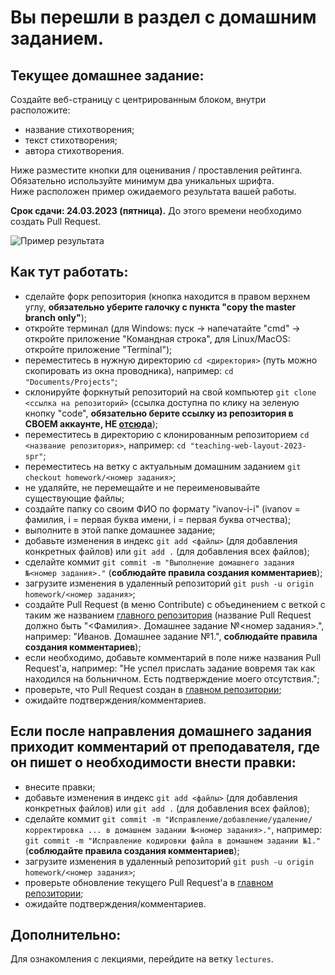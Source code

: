 # Вы перешли в раздел с домашним заданием.

## Текущее домашнее задание:

Создайте веб-страницу с центрированным блоком, внутри расположите:
- название стихотворения;
- текст стихотворения;
- автора стихотворения.

Ниже разместите кнопки для оценивания / проставления рейтинга.  
Обязательно используйте минимум два уникальных шрифта.  
Ниже расположен пример ожидаемого результата вашей работы.

**Срок сдачи: 24.03.2023 (пятница).** До этого времени необходимо создать Pull Request.

![Пример результата](https://github.com/ekertn7/teaching-web-layout-2023-spr/raw/homework/1/EXAMPLE.png)

## Как тут работать:
- сделайте форк репозитория (кнопка находится в правом верхнем углу, **обязательно уберите галочку с пункта "copy the master branch only"**);
- откройте терминал (для Windows: пуск -> напечатайте "cmd" -> откройте приложение "Командная строка", для Linux/MacOS: откройте приложение "Terminal");
- переместитесь в нужную директорию `cd <директория>` (путь можно скопировать из окна проводника), например: `cd "Documents/Projects"`;
- склонируйте форкнутый репозиторий на свой компьютер `git clone <ссылка на репозиторий>` (ссылка доступна по клику на зеленую кнопку "code", **обязательно берите ссылку из репозитория в СВОЕМ аккаунте, НЕ [отсюда](https://github.com/ekertn7/teaching-web-layout-2023-spr)**);
- переместитесь в директорию с клонированным репозиторием `cd <название репозитория>`, например: `cd "teaching-web-layout-2023-spr"`;
- переместитесь на ветку с актуальным домашним заданием `git checkout homework/<номер задания>`;
- не удаляйте, не перемещайте и не переименовывайте существующие файлы;
- создайте папку со своим ФИО по формату "ivanov-i-i" (ivanov = фамилия, i = первая буква имени, i = первая буква отчества);
- выполните в этой папке домашнее задание;
- добавьте изменения в индекс `git add <файлы>` (для добавления конкретных файлов) или `git add .` (для добавления всех файлов);
- сделайте коммит `git commit -m "Выполнение домашнего задания №<номер задания>."` (**соблюдайте правила создания комментариев**);
- загрузите изменения в удаленный репозиторий `git push -u origin homework/<номер задания>`;
- создайте Pull Request (в меню Contribute) с объединением с веткой с таким же названием [главного репозитория](https://github.com/ekertn7/teaching-web-layout-2023-spr) (название Pull Request должно быть "<Фамилия>. Домашнее задание №<номер задания>.", например: "Иванов. Домашнее задание №1.", **соблюдайте правила создания комментариев**);
- если необходимо, добавьте комментарий в поле ниже названия Pull Request'а, например: "Не успел прислать задание вовремя так как находился на больничном. Есть подтверждение моего отсутствия.";
- проверьте, что Pull Request создан в [главном репозитории](https://github.com/ekertn7/teaching-web-layout-2023-spr);
- ожидайте подтверждения/комментариев.

## Если после направления домашнего задания приходит комментарий от преподавателя, где он пишет о необходимости внести правки:
- внесите правки;
- добавьте изменения в индекс `git add <файлы>` (для добавления конкретных файлов) или `git add .` (для добавления всех файлов);
- сделайте коммит `git commit -m "Исправление/добавление/удаление/корректировка ... в домашнем задании №<номер задания>."`, например: `git commit -m "Исправление кодировки файла в домашнем задании №1."` (**соблюдайте правила создания комментариев**);
- загрузите изменения в удаленный репозиторий `git push -u origin homework/<номер задания>`;
- проверьте обновление текущего Pull Request'а в [главном репозитории](https://github.com/ekertn7/teaching-web-layout-2023-spr);
- ожидайте подтверждения/комментариев.

## Дополнительно:

Для ознакомления с лекциями, перейдите на ветку `lectures`.
